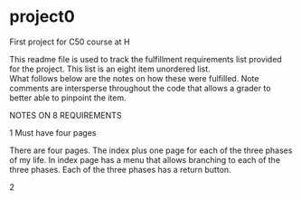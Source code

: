 # project0
First project for C50 course at H

This readme file is used to track the fulfillment requirements list
provided for the project.  This list is an eight item unordered list.  
What follows below are the notes on how these were fulfilled.  Note
comments are intersperse throughout the code that allows a grader to
better able to pinpoint the item.

NOTES ON 8 REQUIREMENTS

1 Must have four pages

There are four pages.  The index plus one page for each of the three phases
of my life.  In index page has a menu that allows branching to each of the three
phases.  Each of the three phases has a return button.

2   
